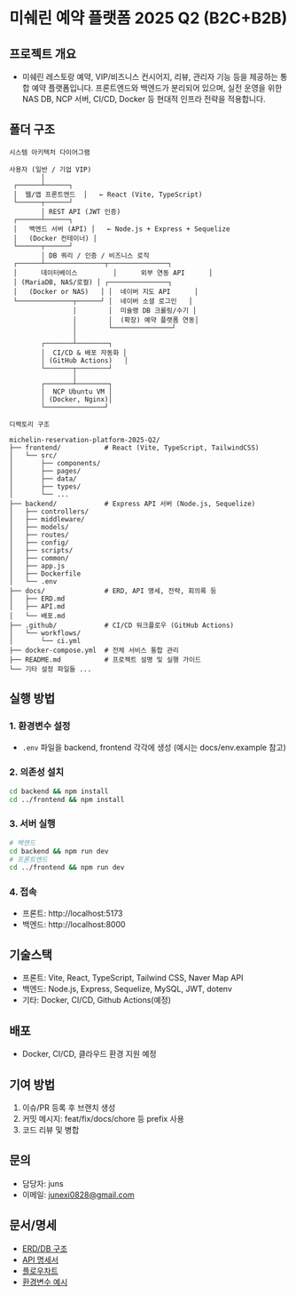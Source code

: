 # 미쉐린 예약 플랫폼 2025 Q2 (B2C+B2B)

## 프로젝트 개요
- 미쉐린 레스토랑 예약, VIP/비즈니스 컨시어지, 리뷰, 관리자 기능 등을 제공하는 통합 예약 플랫폼입니다. 프론트엔드와 백엔드가 분리되어 있으며, 실전 운영을 위한 NAS DB, NCP 서버, CI/CD, Docker 등 현대적 인프라 전략을 적용합니다.

## 폴더 구조
```
시스템 아키텍처 다이어그램

사용자 (일반 / 기업 VIP)
        │
 ┌──────┴──────┐
 │  웹/앱 프론트엔드  │   ← React (Vite, TypeScript)
 └──────┬──────┘
        │ REST API (JWT 인증)
 ┌──────┴──────┐
 │   백엔드 서버 (API) │   ← Node.js + Express + Sequelize
 │   (Docker 컨테이너) │
 └──────┬──────┘
        │ DB 쿼리 / 인증 / 비즈니스 로직
 ┌──────┴───────────────┬───────────────┐
 │      데이터베이스         │      외부 연동 API      │
 │ (MariaDB, NAS/로컬) │ ┌───────────────┐
 │   (Docker or NAS)   │ │  네이버 지도 API      │
 └──────────────┬──────┘ │  네이버 소셜 로그인   │
                │        │  미슐랭 DB 크롤링/수기 │
                │        │  (확장) 예약 플랫폼 연동│
                │        └───────────────┘
                │
        ┌───────┴────────┐
        │  CI/CD & 배포 자동화 │
        │ (GitHub Actions)   │
        └───────┬────────┘
                │
        ┌───────┴────────┐
        │  NCP Ubuntu VM │
        │ (Docker, Nginx)│
        └───────────────┘

디렉토리 구조

michelin-reservation-platform-2025-Q2/
├── frontend/           # React (Vite, TypeScript, TailwindCSS)
│   └── src/
│       ├── components/
│       ├── pages/
│       ├── data/
│       ├── types/
│       └── ...
├── backend/            # Express API 서버 (Node.js, Sequelize)
│   ├── controllers/
│   ├── middleware/
│   ├── models/
│   ├── routes/
│   ├── config/
│   ├── scripts/
│   ├── common/
│   ├── app.js
│   ├── Dockerfile
│   └── .env
├── docs/               # ERD, API 명세, 전략, 회의록 등
│   ├── ERD.md
│   ├── API.md
│   └── 배포.md
├── .github/            # CI/CD 워크플로우 (GitHub Actions)
│   └── workflows/
│       └── ci.yml
├── docker-compose.yml  # 전체 서비스 통합 관리
├── README.md           # 프로젝트 설명 및 실행 가이드
└── 기타 설정 파일들 ...
```

## 실행 방법
### 1. 환경변수 설정
- `.env` 파일을 backend, frontend 각각에 생성 (예시는 docs/env.example 참고)

### 2. 의존성 설치
```bash
cd backend && npm install
cd ../frontend && npm install
```

### 3. 서버 실행
```bash
# 백엔드
cd backend && npm run dev
# 프론트엔드
cd ../frontend && npm run dev
```

### 4. 접속
- 프론트: http://localhost:5173
- 백엔드: http://localhost:8000

## 기술스택
- 프론트: Vite, React, TypeScript, Tailwind CSS, Naver Map API
- 백엔드: Node.js, Express, Sequelize, MySQL, JWT, dotenv
- 기타: Docker, CI/CD, Github Actions(예정)

## 배포
- Docker, CI/CD, 클라우드 환경 지원 예정

## 기여 방법
1. 이슈/PR 등록 후 브랜치 생성
2. 커밋 메시지: feat/fix/docs/chore 등 prefix 사용
3. 코드 리뷰 및 병합

## 문의
- 담당자: juns
- 이메일: junexi0828@gmail.com

## 문서/명세
- [ERD/DB 구조](./docs/erd.md)
- [API 명세서](./docs/api.md)
- [플로우차트](./docs/flowchart1.png)
- [환경변수 예시](./docs/env.example) 
